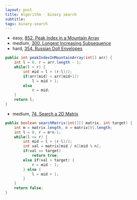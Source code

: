 ```yaml
---
layout: post
title: Algorithm - binary search
subtitle:
tags: binary-search
---
```


* easy, [852. Peak Index in a Mountain Array](https://leetcode.com/problems/peak-index-in-a-mountain-array/)
* medium, [300. Longest Increasing Subsequence](https://leetcode.com/problems/longest-increasing-subsequence/)
* hard, [354. Russian Doll Envelopes](https://leetcode.com/problems/russian-doll-envelopes/)

```java
public int peakIndexInMountainArray(int[] arr) {
    int l = 0, r = arr.length - 1;
    while(l < r) {
        int mid = l + (r-l)/2;
        if(arr[mid] < arr[mid+1])
            l = mid + 1;
        else
            r = mid;
    }
    return l;
}
```

* medium, [74. Search a 2D Matrix](https://leetcode.com/problems/search-a-2d-matrix/)

```java
public boolean searchMatrix(int[][] matrix, int target) {
    int m = matrix.length, n = matrix[0].length;
    int l = 0, r = m*n-1;
    while(l <= r) {
        int mid = l + (r-l)/2;
        int val = matrix[mid / n][mid % n];
        if(val == target)
            return true;
        else if(val > target) {
            r = mid - 1;
        } else {
            l = mid + 1;
        }
    }
    return false;
}
```
